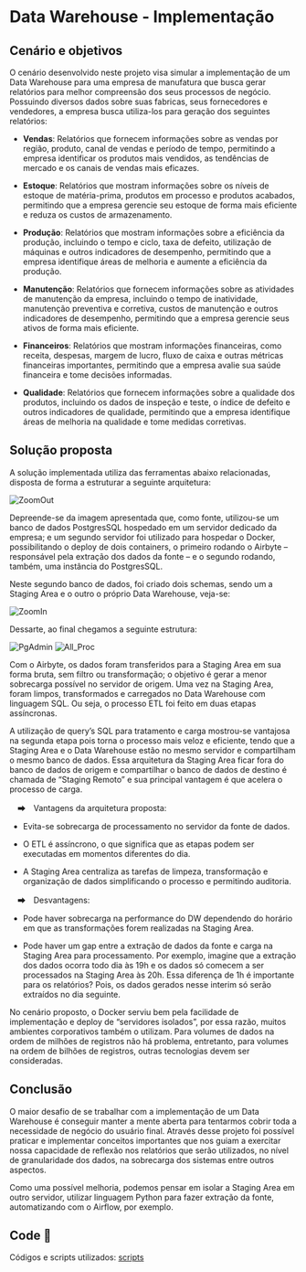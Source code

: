 # Data Warehouse - Implementação

## Cenário e objetivos

  O cenário desenvolvido neste projeto visa simular a implementação de um Data Warehouse para uma empresa de manufatura que busca gerar relatórios para melhor compreensão dos seus processos de negócio.
  Possuindo diversos dados sobre suas fabricas, seus fornecedores e vendedores, a empresa busca utiliza-los para geração dos seguintes relatórios:
 
- **Vendas**: Relatórios que fornecem informações sobre as vendas por região, produto, canal de vendas e período de tempo, permitindo a empresa identificar os produtos mais vendidos, as tendências de mercado e os canais de vendas mais eficazes.
  
- **Estoque**:  Relatórios que mostram informações sobre os níveis de estoque de matéria-prima, produtos em processo e produtos acabados, permitindo que a empresa gerencie seu estoque de forma mais eficiente e reduza os custos de armazenamento.
  
- **Produção**: Relatórios que mostram informações sobre a eficiência da produção, incluindo o tempo e ciclo, taxa de defeito, utilização de máquinas e outros indicadores de desempenho, permitindo que a empresa identifique áreas de melhoria e aumente a eficiência da produção.
  
- **Manutenção**: Relatórios que fornecem informações sobre as atividades de manutenção da empresa, incluindo o tempo de inatividade, manutenção preventiva e corretiva, custos de manutenção e outros indicadores de desempenho, permitindo que a empresa gerencie seus ativos de forma mais eficiente.
  
- **Financeiros**: Relatórios que mostram informações financeiras, como receita, despesas, margem de lucro, fluxo de caixa e outras métricas financeiras importantes, permitindo que a empresa avalie sua saúde financeira e tome decisões informadas.
  
- **Qualidade**: Relatórios que fornecem informações sobre a qualidade dos produtos, incluindo os dados de inspeção e teste, o índice de defeito e outros indicadores de qualidade, permitindo que a empresa identifique áreas de melhoria na qualidade e tome medidas corretivas.

## Solução proposta

  A solução implementada utiliza das ferramentas abaixo relacionadas, disposta de forma a estruturar a seguinte arquitetura: 

![ZoomOut](https://github.com/JvQueiros/Implementacao_DW/assets/95942380/d1adbc2d-b6cb-484b-8b64-7f590a592580)

  Depreende-se da imagem apresentada que, como fonte, utilizou-se um banco de dados PostgresSQL hospedado em um servidor dedicado da empresa; e um segundo servidor foi utilizado para hospedar o Docker, possibilitando o deploy de dois containers, o primeiro rodando o Airbyte – responsável pela extração dos dados da fonte – e o segundo rodando, também, uma instância do PostgresSQL.

  Neste segundo banco de dados, foi criado dois schemas, sendo um a Staging Area e o outro o próprio Data Warehouse, veja-se:

![ZoomIn](https://github.com/JvQueiros/Implementacao_DW/assets/95942380/3522860f-a91d-4994-952f-aa1e9a2425b4)

  Dessarte, ao final chegamos a seguinte estrutura:

![PgAdmin](https://github.com/JvQueiros/Implementacao_DW/assets/95942380/2a81256d-21ae-4cfa-9e02-e37d62841e76) 
![All_Proc](https://github.com/JvQueiros/Implementacao_DW/assets/95942380/665e66e1-dc30-4501-b484-29bbec236d28)

  Com o Airbyte, os dados foram transferidos para a Staging Area em sua forma bruta, sem filtro ou transformação; o objetivo é gerar a menor sobrecarga possível no servidor de origem. Uma vez na Staging Area, foram limpos, transformados e carregados no Data Warehouse com linguagem SQL. Ou seja, o processo ETL foi feito em duas etapas assíncronas. 

  A utilização de query’s SQL para tratamento e carga mostrou-se vantajosa na segunda etapa pois torna o processo mais veloz e eficiente, tendo que a Staging Area e o Data Warehouse estão no mesmo servidor e compartilham o mesmo banco de dados. Essa arquitetura da Staging Area ficar fora do banco de dados de origem e compartilhar o banco de dados de destino é chamada de “Staging Remoto” e sua principal vantagem é que acelera o processo de carga.

　➡　Vantagens da arquitetura proposta:

- Evita-se sobrecarga de processamento no servidor da fonte de dados.

- O ETL é assíncrono, o que significa que as etapas podem ser executadas em momentos diferentes do dia.

- A Staging Area centraliza as tarefas de limpeza, transformação e organização de dados simplificando o processo e permitindo auditoria.

　➡　Desvantagens:

- Pode haver sobrecarga na performance do DW dependendo do horário em que as transformações forem realizadas na Staging Area.

- Pode haver um gap entre a extração de dados da fonte e carga na Staging Area para processamento. 
	Por exemplo, imagine que a extração dos dados ocorra todo dia às 19h e os dados só comecem a ser processados na Staging Area às 20h. Essa diferença de 1h é importante para os relatórios? Pois, os dados gerados nesse interim só serão extraídos no dia seguinte. 

No cenário proposto, o Docker serviu bem pela facilidade de implementação e deploy de “servidores isolados”, por essa razão, muitos ambientes corporativos também o utilizam. Para volumes de dados na ordem de milhões de registros não há problema, entretanto, para volumes na ordem de bilhões de registros, outras tecnologias devem ser consideradas. 

## Conclusão

O maior desafio de se trabalhar com a implementação de um Data Warehouse é conseguir manter a mente aberta para tentarmos cobrir toda a necessidade de negócio do usuário final. Através desse projeto foi possível praticar e implementar conceitos importantes que nos guiam a exercitar nossa capacidade de reflexão nos relatórios que serão utilizados, no nível de granularidade dos dados, na sobrecarga dos sistemas entre outros aspectos.

Como uma possível melhoria, podemos pensar em isolar a Staging Area em outro servidor, utilizar linguagem Python para fazer extração da fonte, automatizando com o Airflow, por exemplo.

## Code 📃
Códigos e scripts utilizados: [scripts](./scripts_files)

